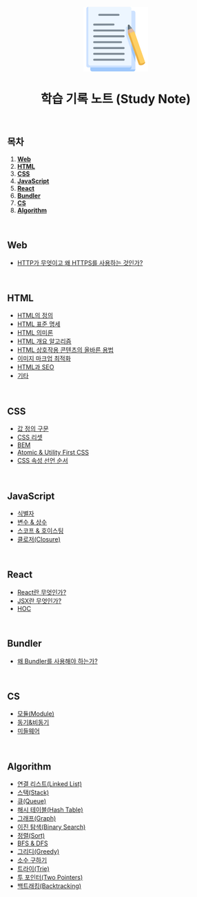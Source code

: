 <div align="center">
  <br />
  <img src="./images/README/note.png" alt="Note 이미지" width="150px" />
  <br />
  <h1>학습 기록 노트 (Study Note)</h1>
  <br />
</div>

## 목차

1. [**Web**](#Web)
1. [**HTML**](#html)
1. [**CSS**](#css)
1. [**JavaScript**](#javascript)
1. [**React**](#react)
1. [**Bundler**](#bundler)
1. [**CS**](#cs)
1. [**Algorithm**](#algorithm)

<br />

## Web

- [HTTP가 무엇이고 왜 HTTPS를 사용하는 것인가?](https://github.com/JeongHwan-dev/Today-I-Learned/blob/master/web/WEB-HTTP%26HTTPS.md)

<br />

## HTML

- [HTML의 정의](https://github.com/JeongHwan-dev/TIL/blob/master/HTML/HTML-%EC%A0%95%EC%9D%98.md)
- [HTML 표준 명세](https://github.com/JeongHwan-dev/TIL/blob/master/HTML/HTML-%ED%91%9C%EC%A4%80%EB%AA%85%EC%84%B8.md)
- [HTML 의미론](https://github.com/JeongHwan-dev/TIL/blob/master/HTML/HTML-%EC%9D%98%EB%AF%B8%EB%A1%A0.md)
- [HTML 개요 알고리즘](https://github.com/JeongHwan-dev/Today-I-Learned/blob/master/HTML/HTML-%EA%B0%9C%EC%9A%94%20%EC%95%8C%EA%B3%A0%EB%A6%AC%EC%A6%98.md)
- [HTML 상호작용 콘텐츠의 올바른 용법](https://github.com/JeongHwan-dev/Today-I-Learned/blob/master/HTML/HTML-%EC%83%81%ED%98%B8%EC%9E%91%EC%9A%A9%20%EC%BD%98%ED%85%90%EC%B8%A0%EC%9D%98%20%EC%98%AC%EB%B0%94%EB%A5%B8%20%EC%9A%A9%EB%B2%95.md)
- [이미지 마크업 최적화](https://github.com/JeongHwan-dev/Today-I-Learned/blob/master/HTML/HTML-%EC%9D%B4%EB%AF%B8%EC%A7%80%20%EB%A7%88%ED%81%AC%EC%97%85%20%EC%B5%9C%EC%A0%81%ED%99%94.md)
- [HTML과 SEO](https://github.com/JeongHwan-dev/TIL/blob/master/HTML/HTML-SEO.md)
- [기타](https://github.com/JeongHwan-dev/TIL/blob/master/HTML/HTML-%EA%B8%B0%ED%83%80.md)

<br />

## CSS

- [값 정의 구문](https://github.com/JeongHwan-dev/Today-I-Learned/blob/master/CSS/CSS-%EA%B0%92%20%EC%A0%95%EC%9D%98%20%EA%B5%AC%EB%AC%B8.md)
- [CSS 리셋](https://github.com/JeongHwan-dev/Today-I-Learned/blob/master/CSS/CSS-%EB%A6%AC%EC%85%8B.md)
- [BEM](https://github.com/JeongHwan-dev/Today-I-Learned/blob/master/CSS/CSS-BEM.md)
- [Atomic & Utility First CSS](https://github.com/JeongHwan-dev/Today-I-Learned/blob/master/CSS/CSS-Atomic%26UtilityFirstCSS.md)
- [CSS 속성 선언 순서](https://github.com/JeongHwan-dev/Today-I-Learned/blob/master/CSS/CSS-%EC%86%8D%EC%84%B1%20%EC%84%A0%EC%96%B8%20%EC%88%9C%EC%84%9C.md)

<br />

## JavaScript

- [식별자](https://github.com/JeongHwan-dev/TIL/blob/master/JavaScript/JS-%EC%8B%9D%EB%B3%84%EC%9E%90.md)
- [변수 & 상수](https://github.com/JeongHwan-dev/Today-I-Learned/blob/master/JavaScript/JS-%EB%B3%80%EC%88%98%26%EC%83%81%EC%88%98.md)
- [스코프 & 호이스팅](https://github.com/JeongHwan-dev/Today-I-Learned/blob/master/JavaScript/JS-%EC%8A%A4%EC%BD%94%ED%94%84%26%ED%98%B8%EC%9D%B4%EC%8A%A4%ED%8C%85.md)
- [클로저(Closure)](https://github.com/JeongHwan-dev/Today-I-Learned/blob/master/JavaScript/JS-%ED%81%B4%EB%A1%9C%EC%A0%80.md)

<br />

## React

- [React란 무엇인가?](https://github.com/JeongHwan-dev/Today-I-Learned/blob/master/React/React-React%EB%9E%80%20%EB%AC%B4%EC%97%87%EC%9D%B8%EA%B0%80.md)
- [JSX란 무엇인가?](https://github.com/JeongHwan-dev/Today-I-Learned/blob/master/React/React-JSX%EB%9E%80%20%EB%AC%B4%EC%97%87%EC%9D%B8%EA%B0%80.md)
- [HOC](https://github.com/JeongHwan-dev/Today-I-Learned/blob/master/React/React-HOC.md)

<br />

## Bundler

- [왜 Bundler를 사용해야 하는가?](https://github.com/JeongHwan-dev/Today-I-Learned/blob/master/Bundler/Bundler-%EC%99%9C%20Bundler%EB%A5%BC%20%EC%82%AC%EC%9A%A9%ED%95%B4%EC%95%BC%20%ED%95%98%EB%8A%94%EA%B0%80.md)

<br />

## CS

- [모듈(Module)](https://github.com/JeongHwan-dev/Today-I-Learned/blob/master/CS/module.md)
- [동기&비동기](https://github.com/JeongHwan-dev/Today-I-Learned/blob/master/CS/synchronous&asynchronous.md)
- [미들웨어](https://github.com/JeongHwan-dev/Today-I-Learned/blob/master/CS/CS-%EB%AF%B8%EB%93%A4%EC%9B%A8%EC%96%B4.md)

<br />

## Algorithm

- [연결 리스트(Linked List)](https://github.com/JeongHwan-dev/Today-I-Learned/blob/master/Algorithm/Algo-%EC%97%B0%EA%B2%B0%20%EB%A6%AC%EC%8A%A4%ED%8A%B8.md)
- [스택(Stack)](https://github.com/JeongHwan-dev/Today-I-Learned/blob/master/Algorithm/Algo-%EC%8A%A4%ED%83%9D.md)
- [큐(Queue)](https://github.com/JeongHwan-dev/Today-I-Learned/blob/master/Algorithm/Algo-%ED%81%90.md)
- [해시 테이블(Hash Table)](https://github.com/JeongHwan-dev/Today-I-Learned/blob/master/Algorithm/Algo-%ED%95%B4%EC%8B%9C%20%ED%85%8C%EC%9D%B4%EB%B8%94.md)
- [그래프(Graph)](https://github.com/JeongHwan-dev/Today-I-Learned/blob/master/Algorithm/Algo-%EA%B7%B8%EB%9E%98%ED%94%84.md)
- [이진 탐색(Binary Search)](https://github.com/JeongHwan-dev/Today-I-Learned/blob/master/Algorithm/Algo-%EC%9D%B4%EC%A7%84%20%ED%83%90%EC%83%89.md)
- [정렬(Sort)](https://github.com/JeongHwan-dev/Today-I-Learned/blob/master/Algorithm/Algo-%EC%A0%95%EB%A0%AC.md)
- [BFS & DFS](https://github.com/JeongHwan-dev/Today-I-Learned/blob/master/Algorithm/Algo-BFS%20%26%20DFS.md)
- [그리디(Greedy)](https://github.com/JeongHwan-dev/Today-I-Learned/blob/master/Algorithm/Algo-%EA%B7%B8%EB%A6%AC%EB%94%94.md)
- [소수 구하기](https://github.com/JeongHwan-dev/Today-I-Learned/blob/master/Algorithm/Algo-%EC%86%8C%EC%88%98%20%EA%B5%AC%ED%95%98%EA%B8%B0.md)
- [트라이(Trie)](https://github.com/JeongHwan-dev/Today-I-Learned/blob/master/Algorithm/Algo-%ED%8A%B8%EB%9D%BC%EC%9D%B4.md)
- [투 포인터(Two Pointers)](https://github.com/JeongHwan-dev/Today-I-Learned/blob/master/Algorithm/Algo-%ED%88%AC%20%ED%8F%AC%EC%9D%B8%ED%84%B0.md)
- [백트래킹(Backtracking)](https://github.com/JeongHwan-dev/Today-I-Learned/blob/master/Algorithm/Algo-%EB%B0%B1%ED%8A%B8%EB%9E%98%ED%82%B9.md)

